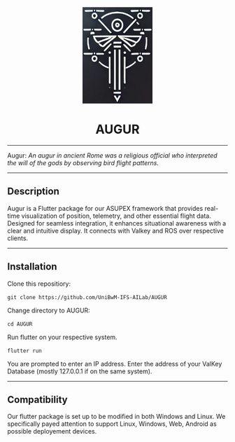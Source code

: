 <div align="center">
  <img src="assets/augur_logo.png" width="160" height="220">
</div>
<div align="center">
    <h1 align="center">AUGUR</h1>
</div>

---
Augur:
*An augur in ancient Rome was a religious official who interpreted the will of the gods by observing bird flight patterns.*

---

## Description
Augur is a Flutter package for our ASUPEX framework that provides real-time visualization of position, telemetry, and other essential flight data. Designed for seamless integration, it enhances situational awareness with a clear and intuitive display. It connects with Valkey and ROS over respective clients.

---
## Installation
Clone this repositiory:
```
git clone https://github.com/UniBwM-IFS-AILab/AUGUR
```
Change directory to AUGUR:
```
cd AUGUR
```
Run flutter on your respective system.
```
flutter run
```
You are prompted to enter an IP address. Enter the address of your ValKey Database (mostly 127.0.0.1 if on the same system).

---
## Compatibility
Our flutter package is set up to be modified in both Windows and Linux. We specifically payed attention to support Linux, Windows, Web, Android as possible deployement devices.

